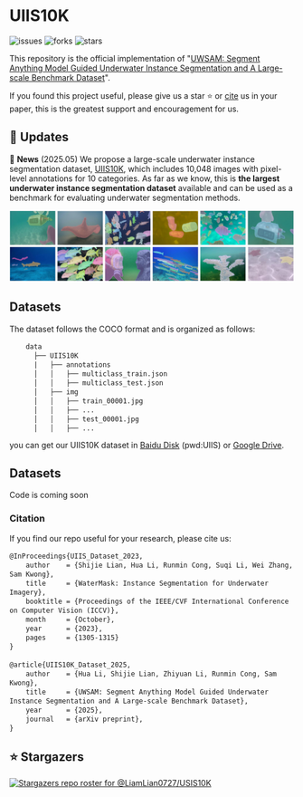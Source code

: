 # UIIS10K
![issues](https://img.shields.io/github/issues/LiamLian0727/UIIS10K)
![forks](https://img.shields.io/github/forks/LiamLian0727/UIIS10K?style=flat&color=orange)
![stars](https://img.shields.io/github/stars/LiamLian0727/UIIS10K?style=flat&color=red)

This repository is the official implementation of "[UWSAM: Segment Anything Model Guided Underwater Instance Segmentation and A Large-scale Benchmark Dataset](https://arxiv.org/abs/2505.15581)".

If you found this project useful, please give us a star ⭐️ or [cite](#citation) us in your paper, this is the greatest support and encouragement for us.

## :speech_balloon: Updates
🚩 **News** (2025.05) We propose a large-scale underwater instance segmentation dataset, [UIIS10K](#datasets), which includes 10,048 images with pixel-level annotations for 10 categories. As far as we know, this is **the largest underwater instance segmentation dataset** available and can be used as a benchmark for evaluating underwater segmentation methods.

  ![dataset_img](assest/UIIS_Dataset.png)

## Datasets
The dataset follows the COCO format and is organized as follows:
```
    data
      ├── UIIS10K
      |   ├── annotations
      │   │   ├── multiclass_train.json
      │   │   ├── multiclass_test.json
      │   ├── img
      │   │   ├── train_00001.jpg
      │   │   ├── ...
      │   │   ├── test_00001.jpg
      │   │   ├── ...
```
you can get our UIIS10K dataset in [Baidu Disk](https://pan.baidu.com/s/1WwDu_jYV8JsPvOGA2l6raQ?pwd=UIIS) (pwd:UIIS) or [Google Drive](https://drive.google.com/file/d/1MYQwWrQW_n9N-q_VPMuQaroIp5gS2f-u/view?usp=sharing).

## Datasets
Code is coming soon

### Citation
If you find our repo useful for your research, please cite us:
```
@InProceedings{UIIS_Dataset_2023,
    author    = {Shijie Lian, Hua Li, Runmin Cong, Suqi Li, Wei Zhang, Sam Kwong},
    title     = {WaterMask: Instance Segmentation for Underwater Imagery},
    booktitle = {Proceedings of the IEEE/CVF International Conference on Computer Vision (ICCV)},
    month     = {October},
    year      = {2023},
    pages     = {1305-1315}
}

@article{UIIS10K_Dataset_2025,
    author    = {Hua Li, Shijie Lian, Zhiyuan Li, Runmin Cong, Sam Kwong},
    title     = {UWSAM: Segment Anything Model Guided Underwater Instance Segmentation and A Large-scale Benchmark Dataset},
    year      = {2025},
    journal   = {arXiv preprint},
}
```

## ⭐ Stargazers
[![Stargazers repo roster for @LiamLian0727/USIS10K](https://reporoster.com/stars/LiamLian0727/UIIS10K)](https://github.com/LiamLian0727/UIIS10K/stargazers)
